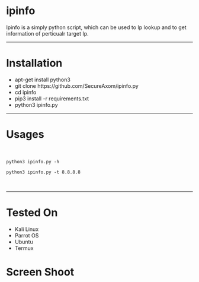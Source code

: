 
 <div style="width:100%;height:0;padding-bottom:45%;position:relative;">
<img src="https://github.com/SecureAxom/SecureAxom/ipinfo/blob/main/ipin.png" href="https://github.com/secureaxom" alt="Ipinfo"  width="100%" height="100%"/><br> 
 </div>

<h1> ipinfo </h1>
<p>Ipinfo is a simply python script, which can be used to Ip lookup and to get information of perticualr target Ip.</p>
<hr>
<h1> Installation </h1>
<ul>
<li>apt-get install python3 </li>
<li>git clone https://github.com/SecureAxom/ipinfo.py </li>
<li>cd ipinfo </li>
<li>pip3 install -r requirements.txt </li>
<li>python3 ipinfo.py </li>
</ul>
<hr>
<h1> Usages </h1>
<br>

```
python3 ipinfo.py -h 
```

```
python3 ipinfo.py -t 8.8.8.8 
```
<br>
<hr>
<h1> Tested On </h1>
<ul> 
  <li>Kali Linux</li>
  <li>Parrot OS </li>
  <li>Ubuntu</li>
  <li>Termux</li>
</ul>
<h1> Screen Shoot </h1>


